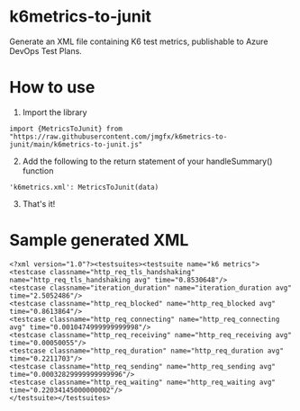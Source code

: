 # k6metrics-to-junit
Generate an XML file containing K6 test metrics, publishable to Azure DevOps Test Plans.

# How to use
1. Import the library

```import {MetricsToJunit} from "https://raw.githubusercontent.com/jmgfx/k6metrics-to-junit/main/k6metrics-to-junit.js"```

2. Add the following to the return statement of your handleSummary() function

```'k6metrics.xml': MetricsToJunit(data)```

3. That's it!

# Sample generated XML
```
<?xml version="1.0"?><testsuites><testsuite name="k6 metrics">
<testcase classname="http_req_tls_handshaking" name="http_req_tls_handshaking avg" time="0.8530648"/>
<testcase classname="iteration_duration" name="iteration_duration avg" time="2.5052486"/>
<testcase classname="http_req_blocked" name="http_req_blocked avg" time="0.8613864"/>
<testcase classname="http_req_connecting" name="http_req_connecting avg" time="0.0010474999999999998"/>
<testcase classname="http_req_receiving" name="http_req_receiving avg" time="0.00050055"/>
<testcase classname="http_req_duration" name="http_req_duration avg" time="0.2211703"/>
<testcase classname="http_req_sending" name="http_req_sending avg" time="0.00032829999999999996"/>
<testcase classname="http_req_waiting" name="http_req_waiting avg" time="0.22034145000000002"/>
</testsuite></testsuites>
```
